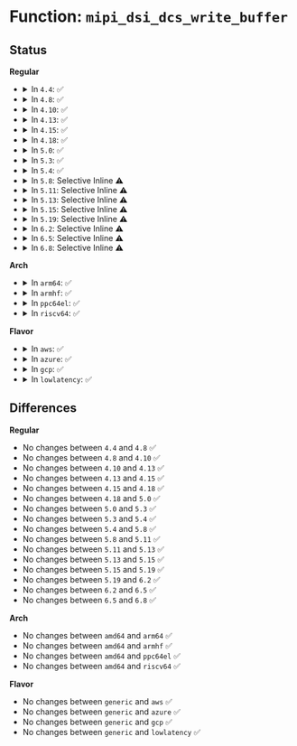 # Function: <code>mipi_dsi_dcs_write_buffer</code>

## Status
<b>Regular</b>
<ul>
<li>
<details>
<summary>In <code>4.4</code>: ✅</summary>

```c
ssize_t mipi_dsi_dcs_write_buffer(struct mipi_dsi_device *dsi, const void *data, size_t len);
```

**Collision:** Unique Global

**Inline:** No

**Transformation:** False

**Instances:**

```
In drivers/gpu/drm/drm_mipi_dsi.c (ffffffff8153e5d0)
Location: drivers/gpu/drm/drm_mipi_dsi.c:493
Inline: False
Direct callers:
  - drivers/gpu/drm/drm_mipi_dsi.c:mipi_dsi_dcs_nop
  - drivers/gpu/drm/drm_mipi_dsi.c:mipi_dsi_dcs_soft_reset
  - drivers/gpu/drm/drm_mipi_dsi.c:mipi_dsi_dcs_enter_sleep_mode
  - drivers/gpu/drm/drm_mipi_dsi.c:mipi_dsi_dcs_exit_sleep_mode
  - drivers/gpu/drm/drm_mipi_dsi.c:mipi_dsi_dcs_set_display_off
  - drivers/gpu/drm/drm_mipi_dsi.c:mipi_dsi_dcs_set_display_on
  - drivers/gpu/drm/drm_mipi_dsi.c:mipi_dsi_dcs_set_tear_off
```
**Symbols:**

```
ffffffff8153e5d0-ffffffff8153e664: mipi_dsi_dcs_write_buffer (STB_GLOBAL)
```
</details>
</li>
<li>
<details>
<summary>In <code>4.8</code>: ✅</summary>

```c
ssize_t mipi_dsi_dcs_write_buffer(struct mipi_dsi_device *dsi, const void *data, size_t len);
```

**Collision:** Unique Global

**Inline:** No

**Transformation:** False

**Instances:**

```
In drivers/gpu/drm/drm_mipi_dsi.c (ffffffff8163f2a0)
Location: drivers/gpu/drm/drm_mipi_dsi.c:650
Inline: False
Direct callers:
  - drivers/gpu/drm/drm_mipi_dsi.c:mipi_dsi_dcs_set_tear_off
  - drivers/gpu/drm/drm_mipi_dsi.c:mipi_dsi_dcs_set_display_on
  - drivers/gpu/drm/drm_mipi_dsi.c:mipi_dsi_dcs_set_display_off
  - drivers/gpu/drm/drm_mipi_dsi.c:mipi_dsi_dcs_exit_sleep_mode
  - drivers/gpu/drm/drm_mipi_dsi.c:mipi_dsi_dcs_enter_sleep_mode
  - drivers/gpu/drm/drm_mipi_dsi.c:mipi_dsi_dcs_soft_reset
  - drivers/gpu/drm/drm_mipi_dsi.c:mipi_dsi_dcs_nop
```
**Symbols:**

```
ffffffff8163f2a0-ffffffff8163f334: mipi_dsi_dcs_write_buffer (STB_GLOBAL)
```
</details>
</li>
<li>
<details>
<summary>In <code>4.10</code>: ✅</summary>

```c
ssize_t mipi_dsi_dcs_write_buffer(struct mipi_dsi_device *dsi, const void *data, size_t len);
```

**Collision:** Unique Global

**Inline:** No

**Transformation:** False

**Instances:**

```
In drivers/gpu/drm/drm_mipi_dsi.c (ffffffff81670310)
Location: drivers/gpu/drm/drm_mipi_dsi.c:650
Inline: False
Direct callers:
  - drivers/gpu/drm/drm_mipi_dsi.c:mipi_dsi_dcs_set_tear_off
  - drivers/gpu/drm/drm_mipi_dsi.c:mipi_dsi_dcs_set_display_on
  - drivers/gpu/drm/drm_mipi_dsi.c:mipi_dsi_dcs_set_display_off
  - drivers/gpu/drm/drm_mipi_dsi.c:mipi_dsi_dcs_exit_sleep_mode
  - drivers/gpu/drm/drm_mipi_dsi.c:mipi_dsi_dcs_enter_sleep_mode
  - drivers/gpu/drm/drm_mipi_dsi.c:mipi_dsi_dcs_soft_reset
  - drivers/gpu/drm/drm_mipi_dsi.c:mipi_dsi_dcs_nop
```
**Symbols:**

```
ffffffff81670310-ffffffff816703a4: mipi_dsi_dcs_write_buffer (STB_GLOBAL)
```
</details>
</li>
<li>
<details>
<summary>In <code>4.13</code>: ✅</summary>

```c
ssize_t mipi_dsi_dcs_write_buffer(struct mipi_dsi_device *dsi, const void *data, size_t len);
```

**Collision:** Unique Global

**Inline:** No

**Transformation:** False

**Instances:**

```
In drivers/gpu/drm/drm_mipi_dsi.c (ffffffff81684840)
Location: drivers/gpu/drm/drm_mipi_dsi.c:650
Inline: False
Direct callers:
  - drivers/gpu/drm/drm_mipi_dsi.c:mipi_dsi_dcs_set_tear_off
  - drivers/gpu/drm/drm_mipi_dsi.c:mipi_dsi_dcs_set_display_on
  - drivers/gpu/drm/drm_mipi_dsi.c:mipi_dsi_dcs_set_display_off
  - drivers/gpu/drm/drm_mipi_dsi.c:mipi_dsi_dcs_exit_sleep_mode
  - drivers/gpu/drm/drm_mipi_dsi.c:mipi_dsi_dcs_enter_sleep_mode
  - drivers/gpu/drm/drm_mipi_dsi.c:mipi_dsi_dcs_soft_reset
  - drivers/gpu/drm/drm_mipi_dsi.c:mipi_dsi_dcs_nop
```
**Symbols:**

```
ffffffff81684840-ffffffff816848d4: mipi_dsi_dcs_write_buffer (STB_GLOBAL)
```
</details>
</li>
<li>
<details>
<summary>In <code>4.15</code>: ✅</summary>

```c
ssize_t mipi_dsi_dcs_write_buffer(struct mipi_dsi_device *dsi, const void *data, size_t len);
```

**Collision:** Unique Global

**Inline:** No

**Transformation:** False

**Instances:**

```
In drivers/gpu/drm/drm_mipi_dsi.c (ffffffff816ee0a0)
Location: drivers/gpu/drm/drm_mipi_dsi.c:650
Inline: False
Direct callers:
  - drivers/gpu/drm/drm_mipi_dsi.c:mipi_dsi_dcs_set_tear_off
  - drivers/gpu/drm/drm_mipi_dsi.c:mipi_dsi_dcs_set_display_on
  - drivers/gpu/drm/drm_mipi_dsi.c:mipi_dsi_dcs_set_display_off
  - drivers/gpu/drm/drm_mipi_dsi.c:mipi_dsi_dcs_exit_sleep_mode
  - drivers/gpu/drm/drm_mipi_dsi.c:mipi_dsi_dcs_enter_sleep_mode
  - drivers/gpu/drm/drm_mipi_dsi.c:mipi_dsi_dcs_soft_reset
  - drivers/gpu/drm/drm_mipi_dsi.c:mipi_dsi_dcs_nop
```
**Symbols:**

```
ffffffff816ee0a0-ffffffff816ee134: mipi_dsi_dcs_write_buffer (STB_GLOBAL)
```
</details>
</li>
<li>
<details>
<summary>In <code>4.18</code>: ✅</summary>

```c
ssize_t mipi_dsi_dcs_write_buffer(struct mipi_dsi_device *dsi, const void *data, size_t len);
```

**Collision:** Unique Global

**Inline:** No

**Transformation:** False

**Instances:**

```
In drivers/gpu/drm/drm_mipi_dsi.c (ffffffff8172a8a0)
Location: drivers/gpu/drm/drm_mipi_dsi.c:653
Inline: False
Direct callers:
  - drivers/gpu/drm/drm_mipi_dsi.c:mipi_dsi_dcs_set_tear_off
  - drivers/gpu/drm/drm_mipi_dsi.c:mipi_dsi_dcs_set_display_on
  - drivers/gpu/drm/drm_mipi_dsi.c:mipi_dsi_dcs_set_display_off
  - drivers/gpu/drm/drm_mipi_dsi.c:mipi_dsi_dcs_exit_sleep_mode
  - drivers/gpu/drm/drm_mipi_dsi.c:mipi_dsi_dcs_enter_sleep_mode
  - drivers/gpu/drm/drm_mipi_dsi.c:mipi_dsi_dcs_soft_reset
  - drivers/gpu/drm/drm_mipi_dsi.c:mipi_dsi_dcs_nop
```
**Symbols:**

```
ffffffff8172a8a0-ffffffff8172a937: mipi_dsi_dcs_write_buffer (STB_GLOBAL)
```
</details>
</li>
<li>
<details>
<summary>In <code>5.0</code>: ✅</summary>

```c
ssize_t mipi_dsi_dcs_write_buffer(struct mipi_dsi_device *dsi, const void *data, size_t len);
```

**Collision:** Unique Global

**Inline:** No

**Transformation:** False

**Instances:**

```
In drivers/gpu/drm/drm_mipi_dsi.c (ffffffff8174d060)
Location: drivers/gpu/drm/drm_mipi_dsi.c:655
Inline: False
Direct callers:
  - drivers/gpu/drm/drm_mipi_dsi.c:mipi_dsi_dcs_set_tear_off
  - drivers/gpu/drm/drm_mipi_dsi.c:mipi_dsi_dcs_set_display_on
  - drivers/gpu/drm/drm_mipi_dsi.c:mipi_dsi_dcs_set_display_off
  - drivers/gpu/drm/drm_mipi_dsi.c:mipi_dsi_dcs_exit_sleep_mode
  - drivers/gpu/drm/drm_mipi_dsi.c:mipi_dsi_dcs_enter_sleep_mode
  - drivers/gpu/drm/drm_mipi_dsi.c:mipi_dsi_dcs_soft_reset
  - drivers/gpu/drm/drm_mipi_dsi.c:mipi_dsi_dcs_nop
```
**Symbols:**

```
ffffffff8174d060-ffffffff8174d0f7: mipi_dsi_dcs_write_buffer (STB_GLOBAL)
```
</details>
</li>
<li>
<details>
<summary>In <code>5.3</code>: ✅</summary>

```c
ssize_t mipi_dsi_dcs_write_buffer(struct mipi_dsi_device *dsi, const void *data, size_t len);
```

**Collision:** Unique Global

**Inline:** No

**Transformation:** False

**Instances:**

```
In drivers/gpu/drm/drm_mipi_dsi.c (ffffffff817890a0)
Location: drivers/gpu/drm/drm_mipi_dsi.c:655
Inline: False
Direct callers:
  - drivers/gpu/drm/drm_mipi_dsi.c:mipi_dsi_dcs_set_tear_off
  - drivers/gpu/drm/drm_mipi_dsi.c:mipi_dsi_dcs_set_display_on
  - drivers/gpu/drm/drm_mipi_dsi.c:mipi_dsi_dcs_set_display_off
  - drivers/gpu/drm/drm_mipi_dsi.c:mipi_dsi_dcs_exit_sleep_mode
  - drivers/gpu/drm/drm_mipi_dsi.c:mipi_dsi_dcs_enter_sleep_mode
  - drivers/gpu/drm/drm_mipi_dsi.c:mipi_dsi_dcs_soft_reset
  - drivers/gpu/drm/drm_mipi_dsi.c:mipi_dsi_dcs_nop
```
**Symbols:**

```
ffffffff817890a0-ffffffff81789133: mipi_dsi_dcs_write_buffer (STB_GLOBAL)
```
</details>
</li>
<li>
<details>
<summary>In <code>5.4</code>: ✅</summary>

```c
ssize_t mipi_dsi_dcs_write_buffer(struct mipi_dsi_device *dsi, const void *data, size_t len);
```

**Collision:** Unique Global

**Inline:** No

**Transformation:** False

**Instances:**

```
In drivers/gpu/drm/drm_mipi_dsi.c (ffffffff817acca0)
Location: drivers/gpu/drm/drm_mipi_dsi.c:650
Inline: False
Direct callers:
  - drivers/gpu/drm/drm_mipi_dsi.c:mipi_dsi_dcs_set_tear_off
  - drivers/gpu/drm/drm_mipi_dsi.c:mipi_dsi_dcs_set_display_on
  - drivers/gpu/drm/drm_mipi_dsi.c:mipi_dsi_dcs_set_display_off
  - drivers/gpu/drm/drm_mipi_dsi.c:mipi_dsi_dcs_exit_sleep_mode
  - drivers/gpu/drm/drm_mipi_dsi.c:mipi_dsi_dcs_enter_sleep_mode
  - drivers/gpu/drm/drm_mipi_dsi.c:mipi_dsi_dcs_soft_reset
  - drivers/gpu/drm/drm_mipi_dsi.c:mipi_dsi_dcs_nop
```
**Symbols:**

```
ffffffff817acca0-ffffffff817acd33: mipi_dsi_dcs_write_buffer (STB_GLOBAL)
```
</details>
</li>
<li>
<details>
<summary>In <code>5.8</code>: Selective Inline ⚠️</summary>

```c
ssize_t mipi_dsi_dcs_write_buffer(struct mipi_dsi_device *dsi, const void *data, size_t len);
```

**Collision:** Unique Global

**Inline:** Selective

**Transformation:** False

**Instances:**

```
In drivers/gpu/drm/drm_mipi_dsi.c (ffffffff81872eca)
Location: drivers/gpu/drm/drm_mipi_dsi.c:703
Inline: True
Inline callers:
  - drivers/gpu/drm/drm_mipi_dsi.c:mipi_dsi_dcs_set_tear_off
  - drivers/gpu/drm/drm_mipi_dsi.c:mipi_dsi_dcs_set_display_on
  - drivers/gpu/drm/drm_mipi_dsi.c:mipi_dsi_dcs_set_display_off
  - drivers/gpu/drm/drm_mipi_dsi.c:mipi_dsi_dcs_exit_sleep_mode
  - drivers/gpu/drm/drm_mipi_dsi.c:mipi_dsi_dcs_enter_sleep_mode
  - drivers/gpu/drm/drm_mipi_dsi.c:mipi_dsi_dcs_soft_reset
  - drivers/gpu/drm/drm_mipi_dsi.c:mipi_dsi_dcs_nop
Direct callers:
  - drivers/gpu/drm/drm_mipi_dsi.c:mipi_dsi_dcs_set_display_brightness
  - drivers/gpu/drm/drm_mipi_dsi.c:mipi_dsi_dcs_set_tear_scanline
  - drivers/gpu/drm/drm_mipi_dsi.c:mipi_dsi_dcs_set_pixel_format
  - drivers/gpu/drm/drm_mipi_dsi.c:mipi_dsi_dcs_set_tear_on
  - drivers/gpu/drm/drm_mipi_dsi.c:mipi_dsi_dcs_set_page_address
  - drivers/gpu/drm/drm_mipi_dsi.c:mipi_dsi_dcs_set_column_address
```
**Symbols:**

```
ffffffff81872640-ffffffff818726cc: mipi_dsi_dcs_write_buffer (STB_GLOBAL)
```
</details>
</li>
<li>
<details>
<summary>In <code>5.11</code>: Selective Inline ⚠️</summary>

```c
ssize_t mipi_dsi_dcs_write_buffer(struct mipi_dsi_device *dsi, const void *data, size_t len);
```

**Collision:** Unique Global

**Inline:** Selective

**Transformation:** False

**Instances:**

```
In drivers/gpu/drm/drm_mipi_dsi.c (ffffffff8188201d)
Location: drivers/gpu/drm/drm_mipi_dsi.c:702
Inline: True
Inline callers:
  - drivers/gpu/drm/drm_mipi_dsi.c:mipi_dsi_dcs_set_display_brightness
  - drivers/gpu/drm/drm_mipi_dsi.c:mipi_dsi_dcs_set_tear_scanline
  - drivers/gpu/drm/drm_mipi_dsi.c:mipi_dsi_dcs_set_pixel_format
  - drivers/gpu/drm/drm_mipi_dsi.c:mipi_dsi_dcs_set_tear_on
  - drivers/gpu/drm/drm_mipi_dsi.c:mipi_dsi_dcs_set_tear_off
  - drivers/gpu/drm/drm_mipi_dsi.c:mipi_dsi_dcs_set_page_address
  - drivers/gpu/drm/drm_mipi_dsi.c:mipi_dsi_dcs_set_column_address
  - drivers/gpu/drm/drm_mipi_dsi.c:mipi_dsi_dcs_set_display_on
  - drivers/gpu/drm/drm_mipi_dsi.c:mipi_dsi_dcs_set_display_off
  - drivers/gpu/drm/drm_mipi_dsi.c:mipi_dsi_dcs_exit_sleep_mode
  - drivers/gpu/drm/drm_mipi_dsi.c:mipi_dsi_dcs_enter_sleep_mode
  - drivers/gpu/drm/drm_mipi_dsi.c:mipi_dsi_dcs_soft_reset
  - drivers/gpu/drm/drm_mipi_dsi.c:mipi_dsi_dcs_nop
```
**Symbols:**

```
ffffffff81881140-ffffffff818811cc: mipi_dsi_dcs_write_buffer (STB_GLOBAL)
```
</details>
</li>
<li>
<details>
<summary>In <code>5.13</code>: Selective Inline ⚠️</summary>

```c
ssize_t mipi_dsi_dcs_write_buffer(struct mipi_dsi_device *dsi, const void *data, size_t len);
```

**Collision:** Unique Global

**Inline:** Selective

**Transformation:** False

**Instances:**

```
In drivers/gpu/drm/drm_mipi_dsi.c (ffffffff8186488d)
Location: drivers/gpu/drm/drm_mipi_dsi.c:702
Inline: True
Inline callers:
  - drivers/gpu/drm/drm_mipi_dsi.c:mipi_dsi_dcs_set_display_brightness
  - drivers/gpu/drm/drm_mipi_dsi.c:mipi_dsi_dcs_set_tear_scanline
  - drivers/gpu/drm/drm_mipi_dsi.c:mipi_dsi_dcs_set_pixel_format
  - drivers/gpu/drm/drm_mipi_dsi.c:mipi_dsi_dcs_set_tear_on
  - drivers/gpu/drm/drm_mipi_dsi.c:mipi_dsi_dcs_set_tear_off
  - drivers/gpu/drm/drm_mipi_dsi.c:mipi_dsi_dcs_set_page_address
  - drivers/gpu/drm/drm_mipi_dsi.c:mipi_dsi_dcs_set_column_address
  - drivers/gpu/drm/drm_mipi_dsi.c:mipi_dsi_dcs_set_display_on
  - drivers/gpu/drm/drm_mipi_dsi.c:mipi_dsi_dcs_set_display_off
  - drivers/gpu/drm/drm_mipi_dsi.c:mipi_dsi_dcs_exit_sleep_mode
  - drivers/gpu/drm/drm_mipi_dsi.c:mipi_dsi_dcs_enter_sleep_mode
  - drivers/gpu/drm/drm_mipi_dsi.c:mipi_dsi_dcs_soft_reset
  - drivers/gpu/drm/drm_mipi_dsi.c:mipi_dsi_dcs_nop
```
**Symbols:**

```
ffffffff818639c0-ffffffff81863a52: mipi_dsi_dcs_write_buffer (STB_GLOBAL)
```
</details>
</li>
<li>
<details>
<summary>In <code>5.15</code>: Selective Inline ⚠️</summary>

```c
ssize_t mipi_dsi_dcs_write_buffer(struct mipi_dsi_device *dsi, const void *data, size_t len);
```

**Collision:** Unique Global

**Inline:** Selective

**Transformation:** False

**Instances:**

```
In drivers/gpu/drm/drm_mipi_dsi.c (ffffffff818f3bcd)
Location: drivers/gpu/drm/drm_mipi_dsi.c:702
Inline: True
Inline callers:
  - drivers/gpu/drm/drm_mipi_dsi.c:mipi_dsi_dcs_set_display_brightness
  - drivers/gpu/drm/drm_mipi_dsi.c:mipi_dsi_dcs_set_tear_scanline
  - drivers/gpu/drm/drm_mipi_dsi.c:mipi_dsi_dcs_set_pixel_format
  - drivers/gpu/drm/drm_mipi_dsi.c:mipi_dsi_dcs_set_tear_on
  - drivers/gpu/drm/drm_mipi_dsi.c:mipi_dsi_dcs_set_tear_off
  - drivers/gpu/drm/drm_mipi_dsi.c:mipi_dsi_dcs_set_page_address
  - drivers/gpu/drm/drm_mipi_dsi.c:mipi_dsi_dcs_set_column_address
  - drivers/gpu/drm/drm_mipi_dsi.c:mipi_dsi_dcs_set_display_on
  - drivers/gpu/drm/drm_mipi_dsi.c:mipi_dsi_dcs_set_display_off
  - drivers/gpu/drm/drm_mipi_dsi.c:mipi_dsi_dcs_exit_sleep_mode
  - drivers/gpu/drm/drm_mipi_dsi.c:mipi_dsi_dcs_enter_sleep_mode
  - drivers/gpu/drm/drm_mipi_dsi.c:mipi_dsi_dcs_soft_reset
  - drivers/gpu/drm/drm_mipi_dsi.c:mipi_dsi_dcs_nop
```
**Symbols:**

```
ffffffff818f2d00-ffffffff818f2d92: mipi_dsi_dcs_write_buffer (STB_GLOBAL)
```
</details>
</li>
<li>
<details>
<summary>In <code>5.19</code>: Selective Inline ⚠️</summary>

```c
ssize_t mipi_dsi_dcs_write_buffer(struct mipi_dsi_device *dsi, const void *data, size_t len);
```

**Collision:** Unique Global

**Inline:** Selective

**Transformation:** False

**Instances:**

```
In drivers/gpu/drm/drm_mipi_dsi.c (ffffffff81a460e1)
Location: drivers/gpu/drm/drm_mipi_dsi.c:783
Inline: True
Inline callers:
  - drivers/gpu/drm/drm_mipi_dsi.c:mipi_dsi_dcs_set_tear_off
  - drivers/gpu/drm/drm_mipi_dsi.c:mipi_dsi_dcs_set_display_on
  - drivers/gpu/drm/drm_mipi_dsi.c:mipi_dsi_dcs_set_display_off
  - drivers/gpu/drm/drm_mipi_dsi.c:mipi_dsi_dcs_exit_sleep_mode
  - drivers/gpu/drm/drm_mipi_dsi.c:mipi_dsi_dcs_enter_sleep_mode
  - drivers/gpu/drm/drm_mipi_dsi.c:mipi_dsi_dcs_soft_reset
  - drivers/gpu/drm/drm_mipi_dsi.c:mipi_dsi_dcs_nop
```
**Symbols:**

```
ffffffff81a45390-ffffffff81a4542c: mipi_dsi_dcs_write_buffer (STB_GLOBAL)
```
</details>
</li>
<li>
<details>
<summary>In <code>6.2</code>: Selective Inline ⚠️</summary>

```c
ssize_t mipi_dsi_dcs_write_buffer(struct mipi_dsi_device *dsi, const void *data, size_t len);
```

**Collision:** Unique Global

**Inline:** Selective

**Transformation:** False

**Instances:**

```
In drivers/gpu/drm/drm_mipi_dsi.c (ffffffff81bccfd1)
Location: drivers/gpu/drm/drm_mipi_dsi.c:784
Inline: True
Inline callers:
  - drivers/gpu/drm/drm_mipi_dsi.c:mipi_dsi_dcs_set_tear_off
  - drivers/gpu/drm/drm_mipi_dsi.c:mipi_dsi_dcs_set_display_on
  - drivers/gpu/drm/drm_mipi_dsi.c:mipi_dsi_dcs_set_display_off
  - drivers/gpu/drm/drm_mipi_dsi.c:mipi_dsi_dcs_exit_sleep_mode
  - drivers/gpu/drm/drm_mipi_dsi.c:mipi_dsi_dcs_enter_sleep_mode
  - drivers/gpu/drm/drm_mipi_dsi.c:mipi_dsi_dcs_soft_reset
  - drivers/gpu/drm/drm_mipi_dsi.c:mipi_dsi_dcs_nop
```
**Symbols:**

```
ffffffff81bcbc30-ffffffff81bcbccc: mipi_dsi_dcs_write_buffer (STB_GLOBAL)
```
</details>
</li>
<li>
<details>
<summary>In <code>6.5</code>: Selective Inline ⚠️</summary>

```c
ssize_t mipi_dsi_dcs_write_buffer(struct mipi_dsi_device *dsi, const void *data, size_t len);
```

**Collision:** Unique Global

**Inline:** Selective

**Transformation:** False

**Instances:**

```
In drivers/gpu/drm/drm_mipi_dsi.c (ffffffff81c24bc1)
Location: drivers/gpu/drm/drm_mipi_dsi.c:784
Inline: True
Inline callers:
  - drivers/gpu/drm/drm_mipi_dsi.c:mipi_dsi_dcs_set_tear_off
  - drivers/gpu/drm/drm_mipi_dsi.c:mipi_dsi_dcs_set_display_on
  - drivers/gpu/drm/drm_mipi_dsi.c:mipi_dsi_dcs_set_display_off
  - drivers/gpu/drm/drm_mipi_dsi.c:mipi_dsi_dcs_exit_sleep_mode
  - drivers/gpu/drm/drm_mipi_dsi.c:mipi_dsi_dcs_enter_sleep_mode
  - drivers/gpu/drm/drm_mipi_dsi.c:mipi_dsi_dcs_soft_reset
  - drivers/gpu/drm/drm_mipi_dsi.c:mipi_dsi_dcs_nop
```
**Symbols:**

```
ffffffff81c237b0-ffffffff81c2384c: mipi_dsi_dcs_write_buffer (STB_GLOBAL)
```
</details>
</li>
<li>
<details>
<summary>In <code>6.8</code>: Selective Inline ⚠️</summary>

```c
ssize_t mipi_dsi_dcs_write_buffer(struct mipi_dsi_device *dsi, const void *data, size_t len);
```

**Collision:** Unique Global

**Inline:** Selective

**Transformation:** False

**Instances:**

```
In drivers/gpu/drm/drm_mipi_dsi.c (ffffffff81cd64c1)
Location: drivers/gpu/drm/drm_mipi_dsi.c:798
Inline: True
Inline callers:
  - drivers/gpu/drm/drm_mipi_dsi.c:mipi_dsi_dcs_set_tear_off
  - drivers/gpu/drm/drm_mipi_dsi.c:mipi_dsi_dcs_set_display_on
  - drivers/gpu/drm/drm_mipi_dsi.c:mipi_dsi_dcs_set_display_off
  - drivers/gpu/drm/drm_mipi_dsi.c:mipi_dsi_dcs_exit_sleep_mode
  - drivers/gpu/drm/drm_mipi_dsi.c:mipi_dsi_dcs_enter_sleep_mode
  - drivers/gpu/drm/drm_mipi_dsi.c:mipi_dsi_dcs_soft_reset
  - drivers/gpu/drm/drm_mipi_dsi.c:mipi_dsi_dcs_nop
```
**Symbols:**

```
ffffffff81cd5070-ffffffff81cd510c: mipi_dsi_dcs_write_buffer (STB_GLOBAL)
```
</details>
</li>
</ul>
<b>Arch</b>
<ul>
<li>
<details>
<summary>In <code>arm64</code>: ✅</summary>

```c
ssize_t mipi_dsi_dcs_write_buffer(struct mipi_dsi_device *dsi, const void *data, size_t len);
```

**Collision:** Unique Global

**Inline:** No

**Transformation:** False

**Instances:**

```
In drivers/gpu/drm/drm_mipi_dsi.c (ffff8000109be9a0)
Location: drivers/gpu/drm/drm_mipi_dsi.c:650
Inline: False
Direct callers:
  - drivers/gpu/drm/drm_mipi_dsi.c:mipi_dsi_dcs_set_tear_off
  - drivers/gpu/drm/drm_mipi_dsi.c:mipi_dsi_dcs_set_display_on
  - drivers/gpu/drm/drm_mipi_dsi.c:mipi_dsi_dcs_set_display_off
  - drivers/gpu/drm/drm_mipi_dsi.c:mipi_dsi_dcs_exit_sleep_mode
  - drivers/gpu/drm/drm_mipi_dsi.c:mipi_dsi_dcs_enter_sleep_mode
  - drivers/gpu/drm/drm_mipi_dsi.c:mipi_dsi_dcs_soft_reset
  - drivers/gpu/drm/drm_mipi_dsi.c:mipi_dsi_dcs_nop
```
**Symbols:**

```
ffff8000109be9a0-ffff8000109bea5c: mipi_dsi_dcs_write_buffer (STB_GLOBAL)
```
</details>
</li>
<li>
<details>
<summary>In <code>armhf</code>: ✅</summary>

```c
ssize_t mipi_dsi_dcs_write_buffer(struct mipi_dsi_device *dsi, const void *data, size_t len);
```

**Collision:** Unique Global

**Inline:** No

**Transformation:** False

**Instances:**

```
In drivers/gpu/drm/drm_mipi_dsi.c (c0a8b6d4)
Location: drivers/gpu/drm/drm_mipi_dsi.c:650
Inline: False
Direct callers:
  - drivers/gpu/drm/drm_mipi_dsi.c:mipi_dsi_dcs_set_tear_off
  - drivers/gpu/drm/drm_mipi_dsi.c:mipi_dsi_dcs_set_display_on
  - drivers/gpu/drm/drm_mipi_dsi.c:mipi_dsi_dcs_set_display_off
  - drivers/gpu/drm/drm_mipi_dsi.c:mipi_dsi_dcs_exit_sleep_mode
  - drivers/gpu/drm/drm_mipi_dsi.c:mipi_dsi_dcs_enter_sleep_mode
  - drivers/gpu/drm/drm_mipi_dsi.c:mipi_dsi_dcs_soft_reset
  - drivers/gpu/drm/drm_mipi_dsi.c:mipi_dsi_dcs_nop
```
**Symbols:**

```
c0a8b6d4-c0a8b78c: mipi_dsi_dcs_write_buffer (STB_GLOBAL)
```
</details>
</li>
<li>
<details>
<summary>In <code>ppc64el</code>: ✅</summary>

```c
ssize_t mipi_dsi_dcs_write_buffer(struct mipi_dsi_device *dsi, const void *data, size_t len);
```

**Collision:** Unique Global

**Inline:** No

**Transformation:** False

**Instances:**

```
In drivers/gpu/drm/drm_mipi_dsi.c (c000000000a7e700)
Location: drivers/gpu/drm/drm_mipi_dsi.c:650
Inline: False
Direct callers:
  - drivers/gpu/drm/drm_mipi_dsi.c:mipi_dsi_dcs_set_tear_off
  - drivers/gpu/drm/drm_mipi_dsi.c:mipi_dsi_dcs_set_display_on
  - drivers/gpu/drm/drm_mipi_dsi.c:mipi_dsi_dcs_set_display_off
  - drivers/gpu/drm/drm_mipi_dsi.c:mipi_dsi_dcs_exit_sleep_mode
  - drivers/gpu/drm/drm_mipi_dsi.c:mipi_dsi_dcs_enter_sleep_mode
  - drivers/gpu/drm/drm_mipi_dsi.c:mipi_dsi_dcs_soft_reset
  - drivers/gpu/drm/drm_mipi_dsi.c:mipi_dsi_dcs_nop
```
**Symbols:**

```
c000000000a7e700-c000000000a7e7e4: mipi_dsi_dcs_write_buffer (STB_GLOBAL)
```
</details>
</li>
<li>
<details>
<summary>In <code>riscv64</code>: ✅</summary>

```c
ssize_t mipi_dsi_dcs_write_buffer(struct mipi_dsi_device *dsi, const void *data, size_t len);
```

**Collision:** Unique Global

**Inline:** No

**Transformation:** False

**Instances:**

```
In drivers/gpu/drm/drm_mipi_dsi.c (ffffffe000611588)
Location: drivers/gpu/drm/drm_mipi_dsi.c:650
Inline: False
Direct callers:
  - drivers/gpu/drm/drm_mipi_dsi.c:mipi_dsi_dcs_set_tear_off
  - drivers/gpu/drm/drm_mipi_dsi.c:mipi_dsi_dcs_set_display_on
  - drivers/gpu/drm/drm_mipi_dsi.c:mipi_dsi_dcs_set_display_off
  - drivers/gpu/drm/drm_mipi_dsi.c:mipi_dsi_dcs_exit_sleep_mode
  - drivers/gpu/drm/drm_mipi_dsi.c:mipi_dsi_dcs_enter_sleep_mode
  - drivers/gpu/drm/drm_mipi_dsi.c:mipi_dsi_dcs_soft_reset
  - drivers/gpu/drm/drm_mipi_dsi.c:mipi_dsi_dcs_nop
```
**Symbols:**

```
ffffffe000611588-ffffffe000611606: mipi_dsi_dcs_write_buffer (STB_GLOBAL)
```
</details>
</li>
</ul>
<b>Flavor</b>
<ul>
<li>
<details>
<summary>In <code>aws</code>: ✅</summary>

```c
ssize_t mipi_dsi_dcs_write_buffer(struct mipi_dsi_device *dsi, const void *data, size_t len);
```

**Collision:** Unique Global

**Inline:** No

**Transformation:** False

**Instances:**

```
In drivers/gpu/drm/drm_mipi_dsi.c (ffffffff817717c0)
Location: drivers/gpu/drm/drm_mipi_dsi.c:650
Inline: False
Direct callers:
  - drivers/gpu/drm/drm_mipi_dsi.c:mipi_dsi_dcs_set_tear_off
  - drivers/gpu/drm/drm_mipi_dsi.c:mipi_dsi_dcs_set_display_on
  - drivers/gpu/drm/drm_mipi_dsi.c:mipi_dsi_dcs_set_display_off
  - drivers/gpu/drm/drm_mipi_dsi.c:mipi_dsi_dcs_exit_sleep_mode
  - drivers/gpu/drm/drm_mipi_dsi.c:mipi_dsi_dcs_enter_sleep_mode
  - drivers/gpu/drm/drm_mipi_dsi.c:mipi_dsi_dcs_soft_reset
  - drivers/gpu/drm/drm_mipi_dsi.c:mipi_dsi_dcs_nop
```
**Symbols:**

```
ffffffff817717c0-ffffffff81771853: mipi_dsi_dcs_write_buffer (STB_GLOBAL)
```
</details>
</li>
<li>
<details>
<summary>In <code>azure</code>: ✅</summary>

```c
ssize_t mipi_dsi_dcs_write_buffer(struct mipi_dsi_device *dsi, const void *data, size_t len);
```

**Collision:** Unique Global

**Inline:** No

**Transformation:** False

**Instances:**

```
In drivers/gpu/drm/drm_mipi_dsi.c (ffffffff81751610)
Location: drivers/gpu/drm/drm_mipi_dsi.c:650
Inline: False
Direct callers:
  - drivers/gpu/drm/drm_mipi_dsi.c:mipi_dsi_dcs_set_tear_off
  - drivers/gpu/drm/drm_mipi_dsi.c:mipi_dsi_dcs_set_display_on
  - drivers/gpu/drm/drm_mipi_dsi.c:mipi_dsi_dcs_set_display_off
  - drivers/gpu/drm/drm_mipi_dsi.c:mipi_dsi_dcs_exit_sleep_mode
  - drivers/gpu/drm/drm_mipi_dsi.c:mipi_dsi_dcs_enter_sleep_mode
  - drivers/gpu/drm/drm_mipi_dsi.c:mipi_dsi_dcs_soft_reset
  - drivers/gpu/drm/drm_mipi_dsi.c:mipi_dsi_dcs_nop
```
**Symbols:**

```
ffffffff81751610-ffffffff817516a3: mipi_dsi_dcs_write_buffer (STB_GLOBAL)
```
</details>
</li>
<li>
<details>
<summary>In <code>gcp</code>: ✅</summary>

```c
ssize_t mipi_dsi_dcs_write_buffer(struct mipi_dsi_device *dsi, const void *data, size_t len);
```

**Collision:** Unique Global

**Inline:** No

**Transformation:** False

**Instances:**

```
In drivers/gpu/drm/drm_mipi_dsi.c (ffffffff817a1b20)
Location: drivers/gpu/drm/drm_mipi_dsi.c:650
Inline: False
Direct callers:
  - drivers/gpu/drm/drm_mipi_dsi.c:mipi_dsi_dcs_set_tear_off
  - drivers/gpu/drm/drm_mipi_dsi.c:mipi_dsi_dcs_set_display_on
  - drivers/gpu/drm/drm_mipi_dsi.c:mipi_dsi_dcs_set_display_off
  - drivers/gpu/drm/drm_mipi_dsi.c:mipi_dsi_dcs_exit_sleep_mode
  - drivers/gpu/drm/drm_mipi_dsi.c:mipi_dsi_dcs_enter_sleep_mode
  - drivers/gpu/drm/drm_mipi_dsi.c:mipi_dsi_dcs_soft_reset
  - drivers/gpu/drm/drm_mipi_dsi.c:mipi_dsi_dcs_nop
```
**Symbols:**

```
ffffffff817a1b20-ffffffff817a1bb3: mipi_dsi_dcs_write_buffer (STB_GLOBAL)
```
</details>
</li>
<li>
<details>
<summary>In <code>lowlatency</code>: ✅</summary>

```c
ssize_t mipi_dsi_dcs_write_buffer(struct mipi_dsi_device *dsi, const void *data, size_t len);
```

**Collision:** Unique Global

**Inline:** No

**Transformation:** False

**Instances:**

```
In drivers/gpu/drm/drm_mipi_dsi.c (ffffffff817bb9a0)
Location: drivers/gpu/drm/drm_mipi_dsi.c:650
Inline: False
Direct callers:
  - drivers/gpu/drm/drm_mipi_dsi.c:mipi_dsi_dcs_set_tear_off
  - drivers/gpu/drm/drm_mipi_dsi.c:mipi_dsi_dcs_set_display_on
  - drivers/gpu/drm/drm_mipi_dsi.c:mipi_dsi_dcs_set_display_off
  - drivers/gpu/drm/drm_mipi_dsi.c:mipi_dsi_dcs_exit_sleep_mode
  - drivers/gpu/drm/drm_mipi_dsi.c:mipi_dsi_dcs_enter_sleep_mode
  - drivers/gpu/drm/drm_mipi_dsi.c:mipi_dsi_dcs_soft_reset
  - drivers/gpu/drm/drm_mipi_dsi.c:mipi_dsi_dcs_nop
```
**Symbols:**

```
ffffffff817bb9a0-ffffffff817bba33: mipi_dsi_dcs_write_buffer (STB_GLOBAL)
```
</details>
</li>
</ul>

## Differences
<b>Regular</b>
<ul>
<li>
No changes between <code>4.4</code> and <code>4.8</code> ✅
</li>
<li>
No changes between <code>4.8</code> and <code>4.10</code> ✅
</li>
<li>
No changes between <code>4.10</code> and <code>4.13</code> ✅
</li>
<li>
No changes between <code>4.13</code> and <code>4.15</code> ✅
</li>
<li>
No changes between <code>4.15</code> and <code>4.18</code> ✅
</li>
<li>
No changes between <code>4.18</code> and <code>5.0</code> ✅
</li>
<li>
No changes between <code>5.0</code> and <code>5.3</code> ✅
</li>
<li>
No changes between <code>5.3</code> and <code>5.4</code> ✅
</li>
<li>
No changes between <code>5.4</code> and <code>5.8</code> ✅
</li>
<li>
No changes between <code>5.8</code> and <code>5.11</code> ✅
</li>
<li>
No changes between <code>5.11</code> and <code>5.13</code> ✅
</li>
<li>
No changes between <code>5.13</code> and <code>5.15</code> ✅
</li>
<li>
No changes between <code>5.15</code> and <code>5.19</code> ✅
</li>
<li>
No changes between <code>5.19</code> and <code>6.2</code> ✅
</li>
<li>
No changes between <code>6.2</code> and <code>6.5</code> ✅
</li>
<li>
No changes between <code>6.5</code> and <code>6.8</code> ✅
</li>
</ul>
<b>Arch</b>
<ul>
<li>
No changes between <code>amd64</code> and <code>arm64</code> ✅
</li>
<li>
No changes between <code>amd64</code> and <code>armhf</code> ✅
</li>
<li>
No changes between <code>amd64</code> and <code>ppc64el</code> ✅
</li>
<li>
No changes between <code>amd64</code> and <code>riscv64</code> ✅
</li>
</ul>
<b>Flavor</b>
<ul>
<li>
No changes between <code>generic</code> and <code>aws</code> ✅
</li>
<li>
No changes between <code>generic</code> and <code>azure</code> ✅
</li>
<li>
No changes between <code>generic</code> and <code>gcp</code> ✅
</li>
<li>
No changes between <code>generic</code> and <code>lowlatency</code> ✅
</li>
</ul>
